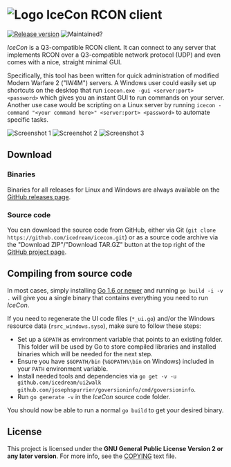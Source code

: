 # ![Logo](img/logo_32.png) IceCon RCON client

[![Release version](https://img.shields.io/github/release/icedream/icecon.svg?maxAge=2592000)](https://github.com/icedream/icecon/releases)
![Maintained?](https://img.shields.io/maintenance/yes/2022.svg?maxAge=2592000)

*IceCon* is a Q3-compatible RCON client. It can connect to any server that implements RCON over a Q3-compatible network protocol (UDP) and even comes with a nice, straight minimal GUI.

Specifically, this tool has been written for quick administration of modified Modern Warfare 2 ("IW4M") servers. A Windows user could easily set up shortcuts on the desktop that run `icecon.exe -gui <server:port> <password>` which gives you an instant GUI to run commands on your server. Another use case would be scripting on a Linux server by running `icecon -command "<your command here>" <server:port> <password>` to automate specific tasks.

![Screenshot 1](img/screenshot1.png)
![Screenshot 2](img/screenshot2.png)
![Screenshot 3](img/screenshot3.png)

## Download

### Binaries

Binaries for all releases for Linux and Windows are always available on the [GitHub releases page](https://github.com/icedream/icecon/releases).

### Source code

You can download the source code from GitHub, either via Git (`git clone https://github.com/icedream/icecon.git`) or as a source code archive via the "Download ZIP"/"Download TAR.GZ" button at the top right of the [GitHub project page](https://github.com/icedream/icecon).

## Compiling from source code

In most cases, simply installing [Go 1.6 or newer](http://golang.org) and running `go build -i -v .` will give you a single binary that contains everything you need to run *IceCon*.

If you need to regenerate the UI code files (`*_ui.go`) and/or the Windows resource data (`rsrc_windows.syso`), make sure to follow these steps:

- Set up a `GOPATH` as environment variable that points to an existing folder. This folder will be used by Go to store compiled libraries and installed binaries which will be needed for the next step.
- Ensure you have `$GOPATH/bin` (`%GOPATH%\bin` on Windows) included in your `PATH` environment variable.
- Install needed tools and dependencies via `go get -v -u github.com/icedream/ui2walk github.com/josephspurrier/goversioninfo/cmd/goversioninfo`.
- Run `go generate -v` in the *IceCon* source code folder.

You should now be able to run a normal `go build` to get your desired binary.

## License

This project is licensed under the **GNU General Public License Version 2 or any later version**. For more info, see the [COPYING](COPYING) text file.
